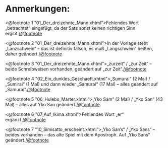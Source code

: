 Anmerkungen:
============

<@footnote 1 "01_Der_dreizehnte_Mann.xhtml">Fehlendes Wort „betrachtet“ eingefügt, da der Satz sonst keinen richtigen Sinn ergibt.</@footnote>

<@footnote 2 "01_Der_dreizehnte_Mann.xhtml">In der Vorlage steht „Lanzschwein“ – das ist definitiv falsch, es muß „Langschwein“ heißen, daher geändert.</@footnote>

<@footnote 3 "01_Der_dreizehnte_Mann.xhtml">„zurzeit“ / „zur Zeit“ – beide Schreibweisen vorhanden, geändert auf „zur Zeit“.</@footnote>

<@footnote 4 "02_Ein_dunkles_Geschaeft.xhtml">„Sumurai“ (2 Mal) / „Sumirai“ (1 Mal) und dann wieder „Samurai“ (17 Mal) – alles geändert auf „Samurai“.</@footnote>

<@footnote 5 "06_Hulebs_Marter.xhtml">„Yko Sam“ (2 Mal) / „Yko San“ (43 Mal) – alles auf Yko San geändert.</@footnote>

<@footnote 6 "07_Auf_Ikima.xhtml">Fehlendes Wort „er“ ergänzt.</@footnote>

<@footnote 7 "10_Simisatto_erscheint.xhtml">„Yko San’s“ / „Yko Sans“ – beides vorhanden – das alte Spiel mit dem Apostroph. Auf „Yko Sans“ geändert.</@footnote>


